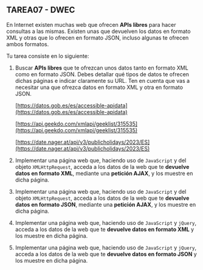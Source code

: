 ## TAREA07 - DWEC
En Internet existen muchas web que ofrecen **APIs libres** para hacer consultas a las mismas. Existen unas que devuelven los datos en formato XML y otras que lo ofrecen en formato JSON, incluso algunas te ofrecen ambos formatos.

Tu tarea consiste en lo siguiente:

1. Buscar **APIs libres** que te ofrezcan unos datos tanto en formato XML como en formato JSON. Debes detallar qué tipos de datos te ofrecen dichas páginas e indicar claramente su URL. Ten en cuenta que vas a necesitar una que ofrezca datos en formato XML y otra en formato JSON.

    [https://datos.gob.es/es/accessible-apidata](https://datos.gob.es/es/accessible-apidata)

    [https://api.geekdo.com/xmlapi/geeklist/315535](https://api.geekdo.com/xmlapi/geeklist/315535)
    
    [https://date.nager.at/api/v3/publicholidays/2023/ES](https://date.nager.at/api/v3/publicholidays/2023/ES)



2. Implementar una página web que, haciendo uso de ``JavaScript`` y del objeto ``XMLHttpRequest``, acceda a los datos de la web que te **devuelve datos en formato XML**, mediante una **petición AJAX**, y los muestre en dicha página.
3. Implementar una página web que, haciendo uso de ``JavaScript`` y del objeto ``XMLHttpRequest``, acceda a los datos de la web que te **devuelve datos en formato JSON**, mediante una **petición AJAX**, y los muestre en dicha página.
4. Implementar una página web que, haciendo uso de ``JavaScript`` y ``jQuery``, acceda a los datos de la web que te **devuelve datos en formato XML** y los muestre en dicha página.
5. Implementar una página web que, haciendo uso de ``JavaScript`` y ``jQuery``, acceda a los datos de la web que te **devuelve datos en formato JSON** y los muestre en dicha página.